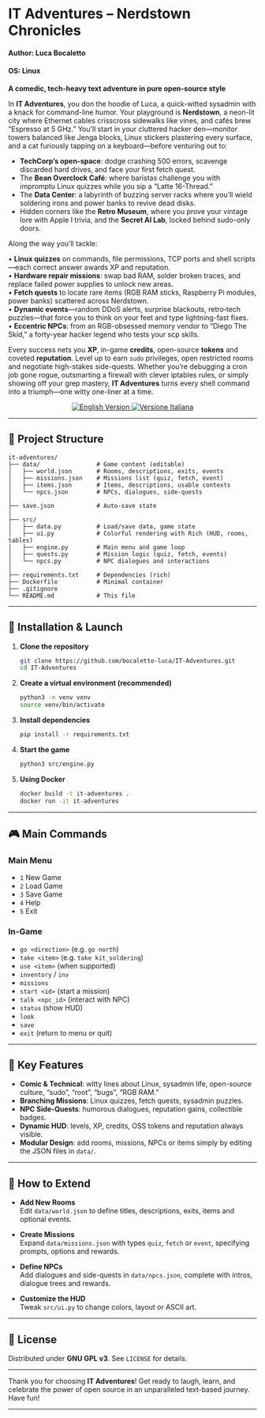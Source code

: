 # IT Adventures – Nerdstown Chronicles  
#### Author: Luca Bocaletto  
#### OS: Linux  

**A comedic, tech-heavy text adventure in pure open-source style**  

In **IT Adventures**, you don the hoodie of Luca, a quick-witted sysadmin with a knack for command-line humor. Your playground is **Nerdstown**, a neon-lit city where Ethernet cables crisscross sidewalks like vines, and cafés brew “Espresso at 5 GHz.” You’ll start in your cluttered hacker den—monitor towers balanced like Jenga blocks, Linux stickers plastering every surface, and a cat furiously tapping on a keyboard—before venturing out to:

- **TechCorp’s open-space**: dodge crashing 500 errors, scavenge discarded hard drives, and face your first fetch quest.  
- The **Bean Overclock Café**: where baristas challenge you with impromptu Linux quizzes while you sip a “Latte 16-Thread.”  
- The **Data Center**: a labyrinth of buzzing server racks where you’ll wield soldering irons and power banks to revive dead disks.  
- Hidden corners like the **Retro Museum**, where you prove your vintage lore with Apple I trivia, and the **Secret AI Lab**, locked behind sudo-only doors.

Along the way you’ll tackle:

  • **Linux quizzes** on commands, file permissions, TCP ports and shell scripts—each correct answer awards XP and reputation.  
  • **Hardware repair missions**: swap bad RAM, solder broken traces, and replace failed power supplies to unlock new areas.  
  • **Fetch quests** to locate rare items (RGB RAM sticks, Raspberry Pi modules, power banks) scattered across Nerdstown.  
  • **Dynamic events**—random DDoS alerts, surprise blackouts, retro‐tech puzzles—that force you to think on your feet and type lightning-fast fixes.  
  • **Eccentric NPCs**: from an RGB-obsessed memory vendor to “Diego The Skid,” a forty-year hacker legend who tests your scp skills.

Every success nets you **XP**, in-game **credits**, open-source **tokens** and coveted **reputation**. Level up to earn `sudo` privileges, open restricted rooms and negotiate high-stakes side-quests. Whether you’re debugging a cron job gone rogue, outsmarting a firewall with clever iptables rules, or simply showing off your grep mastery, **IT Adventures** turns every shell command into a triumph—one witty one-liner at a time.

<p align="center">
  <a href="./index.html">
    <img src="https://img.shields.io/badge/View–English%20Site–index.html-blue?style=for-the-badge" alt="English Version" />
  </a>
  <a href="./index-ita.html">
    <img src="https://img.shields.io/badge/Visualizza–Versione%20Italiana–index-ita.html-blue?style=for-the-badge" alt="Versione Italiana" />
  </a>
</p>

---

## 📁 Project Structure

```
it-adventures/
├── data/                # Game content (editable)
│   ├── world.json       # Rooms, descriptions, exits, events
│   ├── missions.json    # Missions list (quiz, fetch, event)
│   ├── items.json       # Items, descriptions, usable contexts
│   └── npcs.json        # NPCs, dialogues, side-quests
│
├── save.json            # Auto-save state
│
├── src/                 
│   ├── data.py          # Load/save data, game state
│   ├── ui.py            # Colorful rendering with Rich (HUD, rooms, tables)
│   ├── engine.py        # Main menu and game loop
│   ├── quests.py        # Mission logic (quiz, fetch, events)
│   └── npcs.py          # NPC dialogues and interactions
│
├── requirements.txt     # Dependencies (rich)  
├── Dockerfile           # Minimal container  
├── .gitignore           
└── README.md            # This file  
```

---

## 🚀 Installation & Launch

1. **Clone the repository**  
   ```bash
   git clone https://github.com/bocaletto-luca/IT-Adventures.git
   cd IT-Adventures
   ```

2. **Create a virtual environment (recommended)**  
   ```bash
   python3 -m venv venv
   source venv/bin/activate
   ```

3. **Install dependencies**  
   ```bash
   pip install -r requirements.txt
   ```

4. **Start the game**  
   ```bash
   python3 src/engine.py
   ```

5. **Using Docker**  
   ```bash
   docker build -t it-adventures .
   docker run -it it-adventures
   ```

---

## 🎮 Main Commands

### Main Menu  
- `1` New Game  
- `2` Load Game  
- `3` Save Game  
- `4` Help  
- `5` Exit  

### In-Game  
- `go <direction>` (e.g. `go north`)  
- `take <item>` (e.g. `take kit_soldering`)  
- `use <item>` (when supported)  
- `inventory` / `inv`  
- `missions`  
- `start <id>` (start a mission)  
- `talk <npc_id>` (interact with NPC)  
- `status` (show HUD)  
- `look`  
- `save`  
- `exit` (return to menu or quit)

---

## 🌟 Key Features

- **Comic & Technical**: witty lines about Linux, sysadmin life, open-source culture, “sudo”, “root”, “bugs”, “RGB RAM.”  
- **Branching Missions**: Linux quizzes, fetch quests, sysadmin puzzles.  
- **NPC Side-Quests**: humorous dialogues, reputation gains, collectible badges.  
- **Dynamic HUD**: levels, XP, credits, OSS tokens and reputation always visible.  
- **Modular Design**: add rooms, missions, NPCs or items simply by editing the JSON files in `data/`.

---

## 🔧 How to Extend

- **Add New Rooms**  
  Edit `data/world.json` to define titles, descriptions, exits, items and optional events.

- **Create Missions**  
  Expand `data/missions.json` with types `quiz`, `fetch` or `event`, specifying prompts, options and rewards.

- **Define NPCs**  
  Add dialogues and side-quests in `data/npcs.json`, complete with intros, dialogue trees and rewards.

- **Customize the HUD**  
  Tweak `src/ui.py` to change colors, layout or ASCII art.

---

## 📜 License

Distributed under **GNU GPL v3**. See `LICENSE` for details.

---

Thank you for choosing **IT Adventures**! Get ready to laugh, learn, and celebrate the power of open source in an unparalleled text-based journey. Have fun!  

---

